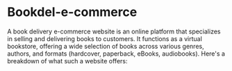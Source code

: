# Bookdel-e-commerce
A book delivery e-commerce website is an online platform that specializes in selling and delivering books to customers. It functions as a virtual bookstore, offering a wide selection of books across various genres, authors, and formats (hardcover, paperback, eBooks, audiobooks).  Here's a breakdown of what such a website offers:
